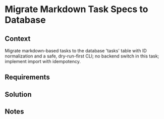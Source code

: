 # Migrate Markdown Task Specs to Database

## Context

Migrate markdown-based tasks to the database 'tasks' table with ID normalization and a safe, dry-run-first CLI; no backend switch in this task; implement import with idempotency.

## Requirements

## Solution

## Notes
